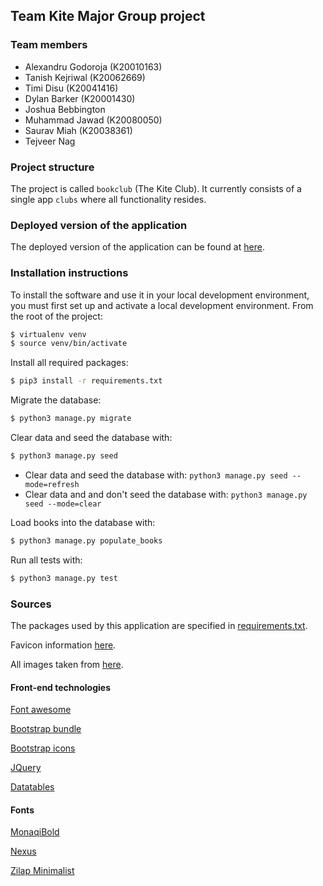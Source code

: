 ## Team Kite Major Group project

### Team members
- Alexandru Godoroja (K20010163)
- Tanish Kejriwal (K20062669)
- Timi Disu (K20041416)
- Dylan Barker (K20001430)
- Joshua Bebbington
- Muhammad Jawad (K20080050)
- Saurav Miah (K20038361)
- Tejveer Nag

### Project structure
The project is called `bookclub` (The Kite Club). It currently consists of a single app `clubs` where all functionality resides.

### Deployed version of the application
The deployed version of the application can be found at [here](https://kite-bookclub.herokuapp.com/).

### Installation instructions
To install the software and use it in your local development environment, you must first set up and activate a local development environment.  From the root of the project:

```sh
$ virtualenv venv
$ source venv/bin/activate
```

Install all required packages:

```sh
$ pip3 install -r requirements.txt
```

Migrate the database:

```sh
$ python3 manage.py migrate
```

Clear data and seed the database with:
```sh
$ python3 manage.py seed
````
 - Clear data and seed the database with: `python3 manage.py seed --mode=refresh`
 - Clear data and and don't seed the database with: `python3 manage.py seed --mode=clear`
  
Load books into the database with:
```bash
$ python3 manage.py populate_books
```

Run all tests with:
```sh
$ python3 manage.py test
```

### Sources
The packages used by this application are specified in [requirements.txt](requirements.txt).

Favicon information [here](static/favicon/about.txt).

All images taken from [here](https://pexels.com).

#### Front-end technologies
[Font awesome](https://fontawesome.com/)

[Bootstrap bundle](https://getbootstrap.com)

[Bootstrap icons](https://icons.getbootstrap.com/)

[JQuery](https://jquery.com/)

[Datatables](https://datatables.net/)

#### Fonts
[MonaqiBold](https://fontlot.com/393802/monaqi-sans-serif-font/)

[Nexus](https://fontlot.com/386697/nexus-display-font)

[Zilap Minimalist](https://fontlot.com/265624/zilap-minimalist-sans-serif-font/)

